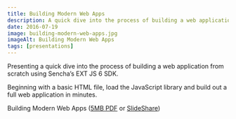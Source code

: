```yaml
---
title: Building Modern Web Apps
description: A quick dive into the process of building a web application from scratch using Sencha’s EXT JS 6 SDK.
date: 2016-07-19
image: building-modern-web-apps.jpg
imageAlt: Building Modern Web Apps
tags: [presentations]
---
```


Presenting a quick dive into the process of building a web application from scratch using Sencha’s EXT JS 6 SDK.

Beginning with a basic HTML file, load the JavaScript library and build out a full web application in minutes.

Building Modern Web Apps ([5MB PDF](building-modern-web-apps.pdf) or [SlideShare](https://www.slideshare.net/secret/we9VojJYDypl7b))
